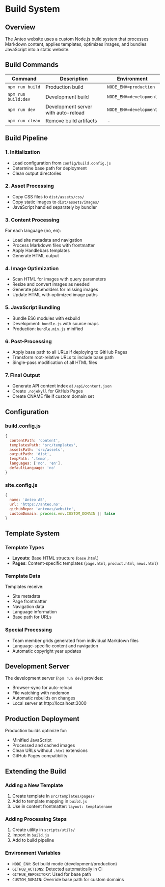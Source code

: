 # Build System

## Overview

The Anteo website uses a custom Node.js build system that processes Markdown content, applies templates, optimizes images, and bundles JavaScript into a static website.

## Build Commands

| Command | Description | Environment |
|---------|-------------|-------------|
| `npm run build` | Production build | `NODE_ENV=production` |
| `npm run build:dev` | Development build | `NODE_ENV=development` |
| `npm run dev` | Development server with auto-reload | `NODE_ENV=development` |
| `npm run clean` | Remove build artifacts | - |

## Build Pipeline

### 1. Initialization
- Load configuration from `config/build.config.js`
- Determine base path for deployment
- Clean output directories

### 2. Asset Processing
- Copy CSS files to `dist/assets/css/`
- Copy static images to `dist/assets/images/`
- JavaScript handled separately by bundler

### 3. Content Processing
For each language (no, en):
- Load site metadata and navigation
- Process Markdown files with frontmatter
- Apply Handlebars templates
- Generate HTML output

### 4. Image Optimization
- Scan HTML for images with query parameters
- Resize and convert images as needed
- Generate placeholders for missing images
- Update HTML with optimized image paths

### 5. JavaScript Bundling
- Bundle ES6 modules with esbuild
- Development: `bundle.js` with source maps
- Production: `bundle.min.js` minified

### 6. Post-Processing
- Apply base path to all URLs if deploying to GitHub Pages
- Transform root-relative URLs to include base path
- Single-pass modification of all HTML files

### 7. Final Output
- Generate API content index at `/api/content.json`
- Create `.nojekyll` for GitHub Pages
- Create CNAME file if custom domain set

## Configuration

### build.config.js
```javascript
{
  contentPath: 'content',
  templatesPath: 'src/templates',
  assetsPath: 'src/assets',
  outputPath: 'dist',
  tempPath: '.temp',
  languages: ['no', 'en'],
  defaultLanguage: 'no'
}
```

### site.config.js
```javascript
{
  name: 'Anteo AS',
  url: 'https://anteo.no',
  githubRepo: 'anteoas/website',
  customDomain: process.env.CUSTOM_DOMAIN || false
}
```

## Template System

### Template Types
- **Layouts**: Base HTML structure (`base.html`)
- **Pages**: Content-specific templates (`page.html`, `product.html`, `news.html`)

### Template Data
Templates receive:
- Site metadata
- Page frontmatter
- Navigation data
- Language information
- Base path for URLs

### Special Processing
- Team member grids generated from individual Markdown files
- Language-specific content and navigation
- Automatic copyright year updates

## Development Server

The development server (`npm run dev`) provides:
- Browser-sync for auto-reload
- File watching with nodemon
- Automatic rebuilds on changes
- Local server at http://localhost:3000

## Production Deployment

Production builds optimize for:
- Minified JavaScript
- Processed and cached images
- Clean URLs without `.html` extensions
- GitHub Pages compatibility

## Extending the Build

### Adding a New Template
1. Create template in `src/templates/pages/`
2. Add to template mapping in `build.js`
3. Use in content frontmatter: `layout: templatename`

### Adding Processing Steps
1. Create utility in `scripts/utils/`
2. Import in `build.js`
3. Add to build pipeline

### Environment Variables
- `NODE_ENV`: Set build mode (development/production)
- `GITHUB_ACTIONS`: Detected automatically in CI
- `GITHUB_REPOSITORY`: Used for base path
- `CUSTOM_DOMAIN`: Override base path for custom domains
